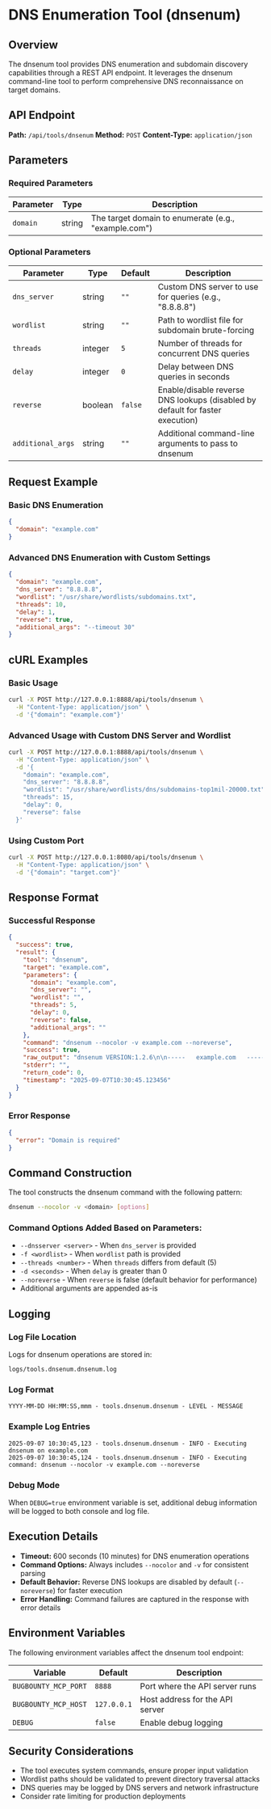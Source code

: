 # DNS Enumeration Tool (dnsenum)

## Overview

The dnsenum tool provides DNS enumeration and subdomain discovery capabilities through a REST API endpoint. It leverages the dnsenum command-line tool to perform comprehensive DNS reconnaissance on target domains.

## API Endpoint

**Path:** `/api/tools/dnsenum`
**Method:** `POST`
**Content-Type:** `application/json`

## Parameters

### Required Parameters

| Parameter | Type | Description |
|-----------|------|-------------|
| `domain` | string | The target domain to enumerate (e.g., "example.com") |

### Optional Parameters

| Parameter | Type | Default | Description |
|-----------|------|---------|-------------|
| `dns_server` | string | `""` | Custom DNS server to use for queries (e.g., "8.8.8.8") |
| `wordlist` | string | `""` | Path to wordlist file for subdomain brute-forcing |
| `threads` | integer | `5` | Number of threads for concurrent DNS queries |
| `delay` | integer | `0` | Delay between DNS queries in seconds |
| `reverse` | boolean | `false` | Enable/disable reverse DNS lookups (disabled by default for faster execution) |
| `additional_args` | string | `""` | Additional command-line arguments to pass to dnsenum |

## Request Example

### Basic DNS Enumeration

```json
{
  "domain": "example.com"
}
```

### Advanced DNS Enumeration with Custom Settings

```json
{
  "domain": "example.com",
  "dns_server": "8.8.8.8",
  "wordlist": "/usr/share/wordlists/subdomains.txt",
  "threads": 10,
  "delay": 1,
  "reverse": true,
  "additional_args": "--timeout 30"
}
```

## cURL Examples

### Basic Usage

```bash
curl -X POST http://127.0.0.1:8888/api/tools/dnsenum \
  -H "Content-Type: application/json" \
  -d '{"domain": "example.com"}'
```

### Advanced Usage with Custom DNS Server and Wordlist

```bash
curl -X POST http://127.0.0.1:8888/api/tools/dnsenum \
  -H "Content-Type: application/json" \
  -d '{
    "domain": "example.com",
    "dns_server": "8.8.8.8",
    "wordlist": "/usr/share/wordlists/dns/subdomains-top1mil-20000.txt",
    "threads": 15,
    "delay": 0,
    "reverse": false
  }'
```

### Using Custom Port

```bash
curl -X POST http://127.0.0.1:8080/api/tools/dnsenum \
  -H "Content-Type: application/json" \
  -d '{"domain": "target.com"}'
```

## Response Format

### Successful Response

```json
{
  "success": true,
  "result": {
    "tool": "dnsenum",
    "target": "example.com",
    "parameters": {
      "domain": "example.com",
      "dns_server": "",
      "wordlist": "",
      "threads": 5,
      "delay": 0,
      "reverse": false,
      "additional_args": ""
    },
    "command": "dnsenum --nocolor -v example.com --noreverse",
    "success": true,
    "raw_output": "dnsenum VERSION:1.2.6\n\n-----   example.com   -----\n\n\nHost's addresses:\n__________________\n\nexample.com.                             5       IN    A        93.184.216.34\n\n\nName Servers:\n______________\n\na.iana-servers.net.                      172800  IN    A        199.43.135.53\nb.iana-servers.net.                      172800  IN    A        199.43.133.53\n\n...",
    "stderr": "",
    "return_code": 0,
    "timestamp": "2025-09-07T10:30:45.123456"
  }
}
```

### Error Response

```json
{
  "error": "Domain is required"
}
```

## Command Construction

The tool constructs the dnsenum command with the following pattern:

```bash
dnsenum --nocolor -v <domain> [options]
```

### Command Options Added Based on Parameters:

- `--dnsserver <server>` - When `dns_server` is provided
- `-f <wordlist>` - When `wordlist` path is provided
- `--threads <number>` - When `threads` differs from default (5)
- `-d <seconds>` - When `delay` is greater than 0
- `--noreverse` - When `reverse` is false (default behavior for performance)
- Additional arguments are appended as-is

## Logging

### Log File Location

Logs for dnsenum operations are stored in:
```
logs/tools.dnsenum.dnsenum.log
```

### Log Format

```
YYYY-MM-DD HH:MM:SS,mmm - tools.dnsenum.dnsenum - LEVEL - MESSAGE
```

### Example Log Entries

```
2025-09-07 10:30:45,123 - tools.dnsenum.dnsenum - INFO - Executing dnsenum on example.com
2025-09-07 10:30:45,124 - tools.dnsenum.dnsenum - INFO - Executing command: dnsenum --nocolor -v example.com --noreverse
```

### Debug Mode

When `DEBUG=true` environment variable is set, additional debug information will be logged to both console and log file.

## Execution Details

- **Timeout:** 600 seconds (10 minutes) for DNS enumeration operations
- **Command Options:** Always includes `--nocolor` and `-v` for consistent parsing
- **Default Behavior:** Reverse DNS lookups are disabled by default (`--noreverse`) for faster execution
- **Error Handling:** Command failures are captured in the response with error details

## Environment Variables

The following environment variables affect the dnsenum tool endpoint:

| Variable | Default | Description |
|----------|---------|-------------|
| `BUGBOUNTY_MCP_PORT` | `8888` | Port where the API server runs |
| `BUGBOUNTY_MCP_HOST` | `127.0.0.1` | Host address for the API server |
| `DEBUG` | `false` | Enable debug logging |

## Security Considerations

- The tool executes system commands, ensure proper input validation
- Wordlist paths should be validated to prevent directory traversal attacks
- DNS queries may be logged by DNS servers and network infrastructure
- Consider rate limiting for production deployments
